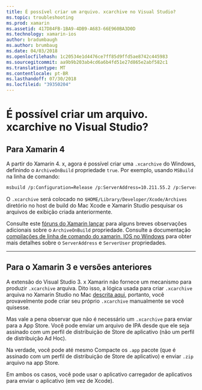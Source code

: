 ```yaml
---
title: É possível criar um arquivo. xcarchive no Visual Studio?
ms.topic: troubleshooting
ms.prod: xamarin
ms.assetid: 417D84FB-1BA9-4DB9-A683-66E960BA3D0D
ms.technology: xamarin-ios
author: bradumbaugh
ms.author: brumbaug
ms.date: 04/03/2018
ms.openlocfilehash: 1c20534e1d4476ce7ff85d9ffd5ae8742c445983
ms.sourcegitcommit: aa9b9b203ab4cd6a6b4fd51e27d865e2abf582c1
ms.translationtype: MT
ms.contentlocale: pt-BR
ms.lasthandoff: 07/30/2018
ms.locfileid: "39350204"
---
```

# <a name="is-it-possible-to-create-a-xcarchive-archive-from-visual-studio"></a>É possível criar um arquivo. xcarchive no Visual Studio?

## <a name="for-xamarin-4"></a>Para Xamarin 4

A partir do Xamarin 4. x, agora é possível criar uma `.xcarchive` do Windows, definindo o `ArchiveOnBuild` propriedade `true`. Por exemplo, usando `MSBuild` na linha de comando:

```bash
msbuild /p:Configuration=Release /p:ServerAddress=10.211.55.2 /p:ServerUser=xamUser /p:Platform=iPhone /p:ArchiveOnBuild=true /t:"Build" MyProject.csproj
```

O `.xcarchive` será colocado no `$HOME/Library/Developer/Xcode/Archives` diretório no host de build do Mac Xcode e Xamarin Studio pesquisar os arquivos de exibição criada anteriormente.

Consulte este [fóruns do Xamarin lançar](https://forums.xamarin.com/discussion/comment/156635/#Comment_156635) para alguns breves observações adicionais sobre o `ArchiveOnBuild` propriedade. Consulte a documentação [compilações de linha de comando do xamarin. IOS no Windows](~/ios/get-started/installation/windows/connecting-to-mac/index.md) para obter mais detalhes sobre o `ServerAddress` e `ServerUser` propriedades.

* * *

## <a name="for-xamarin-3-and-earlier"></a>Para o Xamarin 3 e versões anteriores

A extensão do Visual Studio 3. x Xamarin não fornece um mecanismo para produzir `.xcarchive` arquiva. Dito isso, a lógica usada para criar `.xcarchive` arquiva no Xamarin Studio no Mac [descrita aqui](https://bugzilla.xamarin.com/show_bug.cgi?id=35#c5), portanto, você provavelmente pode criar seu próprio `.xcarchive` manualmente se você quisesse.

Mas vale a pena observar que não é necessário um `.xcarchive` para enviar para a App Store. Você pode enviar um arquivo de IPA desde que ele seja assinado com um perfil de distribuição de Store de aplicativo (não um perfil de distribuição Ad Hoc).

Na verdade, você pode até mesmo Compacte os `.app` pacote (que é assinado com um perfil de distribuição de Store de aplicativo) e enviar `.zip` arquivo na app Store.

Em ambos os casos, você pode usar o aplicativo carregador de aplicativos para enviar o aplicativo (em vez de Xcode).

